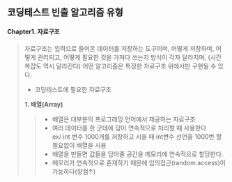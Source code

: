 ## 코딩테스트 빈출 알고리즘 유형



#### Chapter1. 자료구조 

> 자료구조는 입력으로 들어온 데이터를 저장하는 도구이며, 어떻게 저장하며, 어떻게 관리되고, 어떻게 필요한 것을 가져다 쓰는지 방식이 각자 달라지며, (시간복잡도 역시 달라진다) 어떤 알고리즘은 특정한 자료구조 위에서만 구현될 수 있다.  
>
> - 코딩테스트에 필요한 자료구조
>
> **1. 배열(Array)**
>
> > * 배열은 대부분의 프로그래밍 언어에서 제공하는 자료구조
> > * 여러 데이터를 한 군데에 담아 연속적으로 처리할 때 사용한다<br>ex/ int 변수 1000개를 저장하고 시을 때 int변수 선언을 1000번 할 필요없이 배열을 사용 
> > * 배열을 만들면 값들을 담아줄 공간을 메모리에 연속적으로 할당한다.   
> > * 메모리가 연속적으로 존재하기 때문에 임의접근(random access)이 가능하다(장점↑)